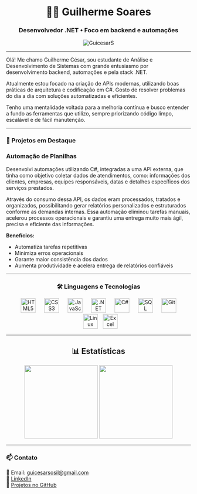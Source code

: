 <h1 align="center">👨‍💻 Guilherme Soares</h1>
<h3 align="center">Desenvolvedor .NET • Foco em backend e automações</h3>

<p align="center">
  <img src="https://komarev.com/ghpvc/?username=GuicesarS&label=Profile%20views&color=0e75b6&style=flat" alt="GuicesarS" />
</p>

---

<div align="left">

Olá! Me chamo Guilherme César, sou estudante de Análise e Desenvolvimento de Sistemas com grande entusiasmo por desenvolvimento backend, automações e pela stack .NET.  

Atualmente estou focado na criação de APIs modernas, utilizando boas práticas de arquitetura e codificação em C#. Gosto de resolver problemas do dia a dia com soluções automatizadas e eficientes.  

Tenho uma mentalidade voltada para a melhoria contínua e busco entender a fundo as ferramentas que utilizo, sempre priorizando código limpo, escalável e de fácil manutenção.  

</div>


---

### 🔎 Projetos em Destaque

### Automação de Planilhas

Desenvolvi automações utilizando C#, integradas a uma API externa, que tinha como objetivo coletar dados de atendimentos, como: informações dos clientes, empresas, equipes responsáveis, datas e detalhes específicos dos serviços prestados.

Através do consumo dessa API, os dados eram processados, tratados e organizados, possibilitando gerar relatórios personalizados e estruturados conforme as demandas internas. Essa automação eliminou tarefas manuais, acelerou processos operacionais e garantiu uma entrega muito mais ágil, precisa e eficiente das informações.

**Benefícios:**

- Automatiza tarefas repetitivas  
- Minimiza erros operacionais  
- Garante maior consistência dos dados  
- Aumenta produtividade e acelera entrega de relatórios confiáveis

---

### <div align="center">🛠️ Linguagens e Tecnologias</div>

<p align="center">
  <!-- HTML -->
  <img src="https://cdn.jsdelivr.net/gh/devicons/devicon/icons/html5/html5-original.svg" width="40" alt="HTML5" style="margin: 0 10px;" />

  <!-- CSS -->
  <img src="https://cdn.jsdelivr.net/gh/devicons/devicon/icons/css3/css3-original.svg" width="40" alt="CSS3" style="margin: 0 10px;" />

  <!-- JavaScript -->
  <img src="https://cdn.jsdelivr.net/gh/devicons/devicon/icons/javascript/javascript-original.svg" width="40" alt="JavaScript" style="margin: 0 10px;" />

  <!-- .NET -->
  <img src="https://cdn.jsdelivr.net/gh/devicons/devicon/icons/dotnetcore/dotnetcore-original.svg" width="40" alt=".NET" style="margin: 0 10px;" />

  <!-- C# -->
  <img src="https://cdn.jsdelivr.net/gh/devicons/devicon/icons/csharp/csharp-original.svg" width="40" alt="C#" style="margin: 0 10px;" />

  <!-- SQL Server -->
  <img src="https://cdn.jsdelivr.net/gh/devicons/devicon/icons/microsoftsqlserver/microsoftsqlserver-plain.svg" width="40" alt="SQL Server" style="margin: 0 10px;" />

  <!-- Git -->
  <img src="https://cdn.jsdelivr.net/gh/devicons/devicon/icons/git/git-original.svg" width="40" alt="Git" style="margin: 0 10px;" />

  <!-- Linux -->
  <img src="https://cdn.jsdelivr.net/gh/devicons/devicon/icons/linux/linux-original.svg" width="40" alt="Linux" style="margin: 0 10px;" />

  <!-- Excel -->
  <img src="https://img.icons8.com/color/48/microsoft-excel-2019--v1.png" alt="Excel" width="40" height="40"/>
</p>

---

## <div align="center">📊 Estatísticas</div>

<p align="center">
  <img height="200em" src="https://github-readme-stats.vercel.app/api?username=GuicesarS&show_icons=true&theme=tokyonight&count_private=true&hide_border=true&title_color=ffffff&icon_color=00bfff&text_color=ffffff&bg_color=0d1117"/>

  <img height="200em" src="https://github-readme-stats.vercel.app/api/top-langs/?username=GuicesarS&layout=compact&theme=tokyonight&bg_color=0d1117&title_color=ffffff&text_color=ffffff&hide_border=true"/>
</p>

---

### 📫 Contato

📧 Email: guicesarsosil@gmail.com  
💼 [LinkedIn](https://www.linkedin.com/in/guicesarss/)  
📂 [Projetos no GitHub](https://github.com/GuicesarS?tab=repositories)
